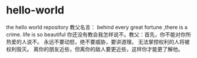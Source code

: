 # hello-world
the hello world repository
教父名言：
behind every great fortune ,there is a crime.
life is so beautiful
你还没有教会我怎样说不。教父：首先，你不能对你所热爱的人说不。
永远不要动怒，绝不要威胁，要讲道理。
无法掌控权利的人将被权利毁灭。
离你的朋友近些，但离你的敌人要更近些，这样你才能更了解他。
